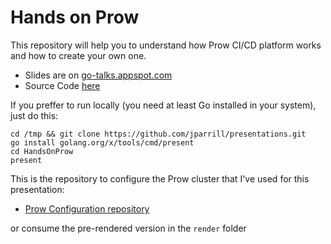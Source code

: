 # Hands on Prow
This repository will help you to understand how Prow CI/CD platform works and how to create your own one.

- Slides are on [go-talks.appspot.com](https://go-talks.appspot.com/github.com/jparrill/presentations/HandsOnProw/hands-on-prow.slide)
- Source Code [here](https://github.com/jparrill/presentations/HandsOnProw)

If you preffer to run locally (you need at least Go installed in your system), just do this:

```
cd /tmp && git clone https://github.com/jparrill/presentations.git
go install golang.org/x/tools/cmd/present
cd HandsOnProw
present
```

This is the repository to configure the Prow cluster that I've used for this presentation:

- [Prow Configuration repository](https://github.com/the-shadowmen/prow-devconf)

or consume the pre-rendered version in the `render` folder